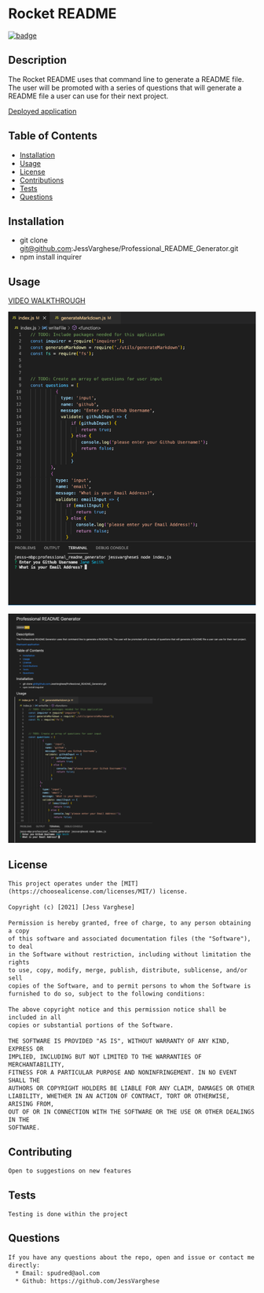 
  # Rocket README 
  
  [![badge](https://img.shields.io/badge/License-MIT-yellow.svg)]((https://opensource.org/licenses/MIT))
  
  ## Description
  The Rocket README uses that command line to generate a README file. The user will be promoted with a series of questions that will generate a README file a user can use for their next project.
  
[Deployed application](https://github.com/JessVarghese/Professiona_README_Generator)

  ## Table of Contents

  * [Installation](#Installation)
  * [Usage](#usage)
  * [License](#license)
  * [Contributions](#contributing)
  * [Tests](#tests)
  * [Questions](#questions)
 

  ## Installation
  * git clone git@github.com:JessVarghese/Professional_README_Generator.git
  * npm install inquirer
 
  ## Usage
  [VIDEO WALKTHROUGH](https://watch.screencastify.com/v/2CdCxwm2BUoZZBHA7tgV)
  
  ![visuals](./images/prof_readme_code.png)

  ![visuals](./images/README_img.png)

  ## License
    This project operates under the [MIT](https://choosealicense.com/licenses/MIT/) license.
    
    Copyright (c) [2021] [Jess Varghese]

    Permission is hereby granted, free of charge, to any person obtaining a copy
    of this software and associated documentation files (the "Software"), to deal
    in the Software without restriction, including without limitation the rights
    to use, copy, modify, merge, publish, distribute, sublicense, and/or sell
    copies of the Software, and to permit persons to whom the Software is
    furnished to do so, subject to the following conditions:

    The above copyright notice and this permission notice shall be included in all
    copies or substantial portions of the Software.

    THE SOFTWARE IS PROVIDED "AS IS", WITHOUT WARRANTY OF ANY KIND, EXPRESS OR
    IMPLIED, INCLUDING BUT NOT LIMITED TO THE WARRANTIES OF MERCHANTABILITY,
    FITNESS FOR A PARTICULAR PURPOSE AND NONINFRINGEMENT. IN NO EVENT SHALL THE
    AUTHORS OR COPYRIGHT HOLDERS BE LIABLE FOR ANY CLAIM, DAMAGES OR OTHER
    LIABILITY, WHETHER IN AN ACTION OF CONTRACT, TORT OR OTHERWISE, ARISING FROM,
    OUT OF OR IN CONNECTION WITH THE SOFTWARE OR THE USE OR OTHER DEALINGS IN THE
    SOFTWARE.
    
  ## Contributing
    Open to suggestions on new features

  ## Tests
    Testing is done within the project

  ## Questions
    If you have any questions about the repo, open and issue or contact me directly:
      * Email: spudred@aol.com
      * Github: https://github.com/JessVarghese

